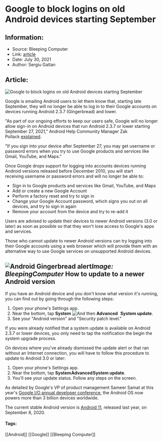 # Google to block logins on old Android devices starting September
### 

## Information:
+ Source: Bleeping Computer
+ Link: [article](https://www.bleepingcomputer.com/news/google/google-to-block-logins-on-old-android-devices-starting-september/)
+ Date: July 30, 2021
+ Author: Sergiu Gatlan


## Article:
![Google to block logins on old Android devices starting September](https://www.bleepstatic.com/content/hl-images/2021/07/07/Android.jpg)


Google is emailing Android users to let them know that, starting late September, they will no longer be able to log in to their Google accounts on devices running Android 2.3.7 (Gingerbread) and lower.


"As part of our ongoing efforts to keep our users safe, Google will no longer allow sign-in on Android devices that run Android 2.3.7 or lower starting September 27, 2021," Android Help Community Manager Zak Pollack [explained](https://support.google.com/android/thread/118703101/sign-in-on-android-devices-running-android-2-3-7-or-lower-will-not-be-allowed-starting-september-27?hl=en).


"If you sign into your device after September 27, you may get username or password errors when you try to use Google products and services like Gmail, YouTube, and Maps."


Once Google drops support for logging into accounts devices running Android versions released before December 2010, you will start receiving username or password errors and will no longer be able to:


* Sign in to Google products and services like Gmail, YouTube, and Maps
* Add or create a new Google Account
* Perform a factory reset and try to sign in
* Change your Google Account password, which signs you out on all devices, and try to sign in again
* Remove your account from the device and try to re-add it


Users are advised to update their devices to newer Android versions (3.0 or later) as soon as possible so that they won't lose access to Google's apps and services.


Those who cannot update to newer Android versions can try logging into their Google accounts using a web browser which will provide them with an alternative way to use Google services on unsupported Android devices.



![Android Gingerbread alert](https://www.bleepstatic.com/images/news/u/1109292/2021/Android_Gingerbread_alert.png)*Image: BleepingComputer*
How to update to a newer Android version
----------------------------------------


If you have an Android device and you don't know what version it's running, you can find out by going through the following steps:


1. Open your phone's Settings app.
2. Near the bottom, tap **System** ![And then](https://lh3.googleusercontent.com/WD3LKKej34vq3cZXwilgeahIPOiokN2uarmkDxtMqKMFg4SSys8BkOBJbn4_4R930gE=h36 "And then") **Advanced** ![And then](data:image/gif;base64,R0lGODlhAQABAAAAACH5BAEKAAEALAAAAAABAAEAAAICTAEAOw== "And then") **System update**.
3. See your "Android version" and "Security patch level."


If you were already notified that a system update is available on Android 2.3.7 or lower devices, you only need to tap the notification the begin the system upgrade process.


On devices where you've already dismissed the update alert or that ran without an Internet connection, you will have to follow this procedure to update to Android 3.0 or later:


1. Open your phone's Settings app.
2. Near the bottom, tap **System**![and then](data:image/gif;base64,R0lGODlhAQABAAAAACH5BAEKAAEALAAAAAABAAEAAAICTAEAOw== "and then")**Advanced**![and then](data:image/gif;base64,R0lGODlhAQABAAAAACH5BAEKAAEALAAAAAABAAEAAAICTAEAOw== "and then")**System update**.
3. You'll see your update status. Follow any steps on the screen.


As detailed by Google's VP of product management Sameer Samat at this year's [Google I/O annual developer conference](http://www.youtube.com/watch?v=Mlk888FiI8A), the Android OS now powers more than 3 billion devices worldwide.


The current stable Android version is [Android 11](https://www.android.com/android-11/), released last year, on September 8, 2020.




#### Tags:
[[Android]] [[Google]] [[Bleeping Computer]]

